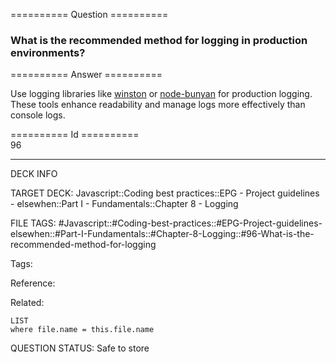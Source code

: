 ========== Question ==========  

### What is the recommended method for logging in production environments?  

========== Answer ==========  

Use logging libraries like [winston](https://github.com/winstonjs/winston) or [node-bunyan](https://github.com/trentm/node-bunyan) for production logging. These tools enhance readability and manage logs more effectively than console logs.

========== Id ==========  
96

---

DECK INFO

TARGET DECK: Javascript::Coding best practices::EPG - Project guidelines - elsewhen::Part I - Fundamentals::Chapter 8 - Logging

FILE TAGS: #Javascript::#Coding-best-practices::#EPG-Project-guidelines-elsewhen::#Part-I-Fundamentals::#Chapter-8-Logging::#96-What-is-the-recommended-method-for-logging

Tags:

Reference:

Related:

```dataview
LIST
where file.name = this.file.name
```

QUESTION STATUS: Safe to store
